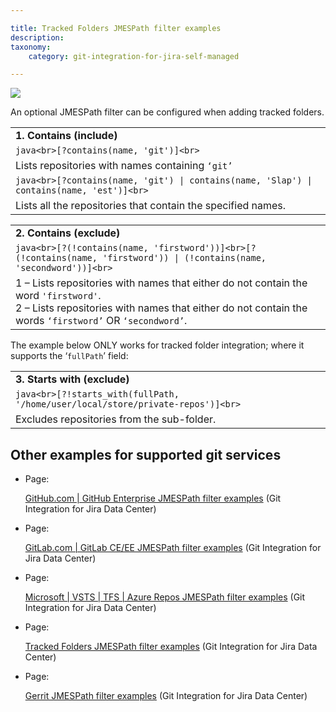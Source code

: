 ```yaml
---

title: Tracked Folders JMESPath filter examples
description:
taxonomy:
    category: git-integration-for-jira-self-managed

---
```

![](https://bigbrassband.atlassian.net/wiki/download/thumbnails/1349452162/tracked-folder-mobile-custom3.png?version=1&modificationDate=1615471430424&cacheVersion=1&api=v2&width=340&height=76)

An optional JMESPath filter can be configured when adding tracked folders.

|     |
| --- |
| **1\. Contains (include)** |
| ```java<br>[?contains(name, 'git')]<br>``` |
| Lists repositories with names containing `‘git’` |
| ```java<br>[?contains(name, 'git') \| contains(name, 'Slap') \| contains(name, 'est')]<br>``` |
| Lists all the repositories that contain the specified names. |

|     |
| --- |
| **2\. Contains (exclude)** |
| ```java<br>[?(!contains(name, 'firstword'))]<br>[?(!contains(name, 'firstword')) \| (!contains(name, 'secondword'))]<br>``` |
| 1 – Lists repositories with names that either do not contain the word `'firstword'`.  <br>2 – Lists repositories with names that either do not contain the words `‘firstword’` OR `‘secondword’`. |

The example below ONLY works for tracked folder integration; where it supports the ‘`fullPath`’ field:

|     |
| --- |
| **3\. Starts with (exclude)** |
| ```java<br>[?!starts_with(fullPath, '/home/user/local/store/private-repos')]<br>``` |
| Excludes repositories from the sub-folder. |

## Other examples for supported git services

*   Page:

    [GitHub.com | GitHub Enterprise JMESPath filter examples](/wiki/spaces/GIJDC/pages/1353482464/GitHub.com+%7C+GitHub+Enterprise+JMESPath+filter+examples) (Git Integration for Jira Data Center)

*   Page:

    [GitLab.com | GitLab CE/EE JMESPath filter examples](/wiki/spaces/GIJDC/pages/1352663492) (Git Integration for Jira Data Center)

*   Page:

    [Microsoft | VSTS | TFS | Azure Repos JMESPath filter examples](/wiki/spaces/GIJDC/pages/1352663519/Microsoft+%7C+VSTS+%7C+TFS+%7C+Azure+Repos+JMESPath+filter+examples) (Git Integration for Jira Data Center)

*   Page:

    [Tracked Folders JMESPath filter examples](/wiki/spaces/GIJDC/pages/1349452162/Tracked+Folders+JMESPath+filter+examples) (Git Integration for Jira Data Center)

*   Page:

    [Gerrit JMESPath filter examples](/wiki/spaces/GIJDC/pages/1897431057/Gerrit+JMESPath+filter+examples) (Git Integration for Jira Data Center)